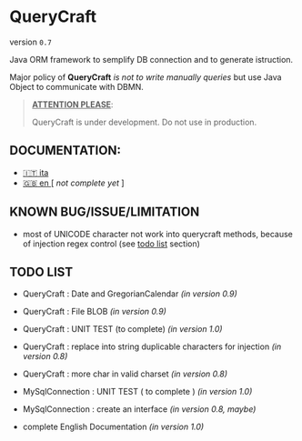 # QueryCraft

version `0.7`

Java  ORM framework to semplify DB connection and to generate istruction.

Major policy of **QueryCraft** *is not to write manually queries* but use Java Object to communicate with DBMN.



> **<u>ATTENTION PLEASE</u>**:
>
> QueryCraft is under development. Do not use in production.



## DOCUMENTATION:

- [ :it: ita ](documentation-md/ITALIAN_DOC.md)   
- [ :gb: en ](documentation-md/ENGLISH_DOC.md) [ *not complete yet* ]  

## KNOWN BUG/ISSUE/LIMITATION

- most of UNICODE character not work into querycraft methods, because of injection regex control (see [todo list](##TODO-LIST) section)



## TODO LIST

- QueryCraft : Date and GregorianCalendar *(in version 0.9)*
- QueryCraft : File BLOB *(in version 0.9)*
- QueryCraft : UNIT TEST (to complete) *(in version 1.0)*
- QueryCraft : replace into string duplicable characters for injection *(in version 0.8)*
- QueryCraft : more char in valid charset *(in version 0.8)*



- MySqlConnection : UNIT TEST ( to complete ) *(in version 1.0)*
- MySqlConnection : create an interface *(in version 0.8, maybe)*



- complete English Documentation *(in version 1.0)*
